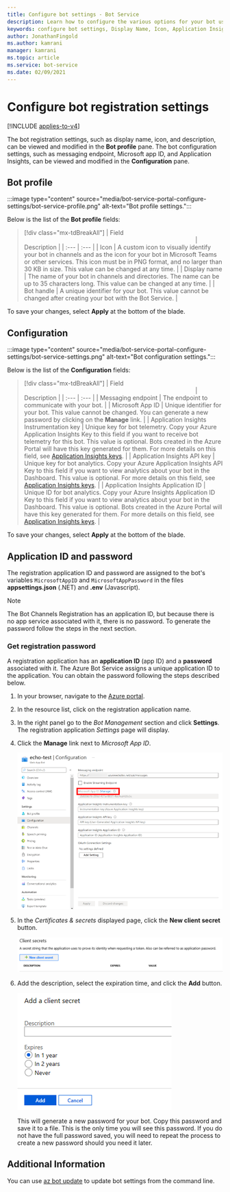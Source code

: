```yaml
---
title: Configure bot settings - Bot Service
description: Learn how to configure the various options for your bot using the Azure portal.
keywords: configure bot settings, Display Name, Icon, Application Insights, Settings blade
author: JonathanFingold
ms.author: kamrani
manager: kamrani
ms.topic: article
ms.service: bot-service
ms.date: 02/09/2021
---
```


# Configure bot registration settings

[!INCLUDE [applies-to-v4](includes/applies-to-v4-current.md)]

The bot registration settings, such as display name, icon, and description, can be viewed and modified in the **Bot profile** pane.
The bot configuration settings, such as messaging endpoint, Microsoft app ID, and Application Insights, can be viewed and modified in the **Configuration** pane.

## Bot profile

:::image type="content" source="media/bot-service-portal-configure-settings/bot-service-profile.png" alt-text="Bot profile settings.":::

Below is the list of the **Bot profile** fields:

> [!div class="mx-tdBreakAll"]
> | Field <img width="400px"/>| Description |
> | :---  | :---        |
> | Icon | A custom icon to visually identify your bot in channels and as the icon for your bot in Microsoft Teams or other services. This icon must be in PNG format, and no larger than 30 KB in size. This value can be changed at any time. |
> | Display name | The name of your bot in channels and directories. The name can be up to 35 characters long. This value can be changed at any time. |
> | Bot handle | A unique identifier for your bot. This value cannot be changed after creating your bot with the Bot Service. |

To save your changes, select **Apply** at the bottom of the blade.

## Configuration

:::image type="content" source="media/bot-service-portal-configure-settings/bot-service-settings.png" alt-text="Bot configuration settings.":::

Below is the list of the **Configuration** fields:

> [!div class="mx-tdBreakAll"]
> | Field <img width="400px"/>| Description |
> | :---  | :---        |
> | Messaging endpoint | The endpoint to communicate with your bot. |
> | Microsoft App ID | Unique identifier for your bot. This value cannot be changed. You can generate a new password by clicking on the **Manage** link. |
> | Application Insights Instrumentation key | Unique key for bot telemetry. Copy your Azure Application Insights Key to this field if you want to receive bot telemetry for this bot. This value is optional. Bots created in the Azure Portal will have this key generated for them. For more details on this field, see [Application Insights keys](bot-service-resources-app-insights-keys.md). |
> | Application Insights API key | Unique key for bot analytics. Copy your Azure Application Insights API Key to this field if you want to view analytics about your bot in the Dashboard. This value is optional. For more details on this field, see [Application Insights keys](bot-service-resources-app-insights-keys.md). |
> | Application Insights Application ID | Unique ID for bot analytics. Copy your Azure Insights Application ID Key to this field if you want to view analytics about your bot in the Dashboard. This value is optional. Bots created in the Azure Portal will have this key generated for them. For more details on this field, see [Application Insights keys](bot-service-resources-app-insights-keys.md). |

To save your changes, select **Apply** at the bottom of the blade.

## Application ID and password

The registration application ID and password are assigned to the bot's variables `MicrosoftAppID` and `MicrosoftAppPassword` in the files **appsettings.json** (.NET) and **.env** (Javascript).

> [!NOTE]
> The Bot Channels Registration has an application ID, but because there is no app service associated with it, there is no password. To generate the password follow the steps in the next section.

### Get registration password

A registration application has an **application ID** (app ID) and a **password** associated with it.
The Azure Bot Service assigns a unique application ID to the application. You can obtain the password following the steps described below.

1. In your browser, navigate to the [Azure portal](https://ms.portal.azure.com).
1. In the resource list, click on the registration application name.
1. In the right panel go to the *Bot Management* section and click **Settings**. The registration application *Settings* page will display.
1. Click the **Manage** link next to *Microsoft App ID*.

    ![bot registration settings password](media/azure-bot-quickstarts/bot-channels-registration-password.png)

1. In the *Certificates & secrets* displayed page, click the **New client secret** button.

    ![bot registration app secrets](media/azure-bot-quickstarts/bot-channels-registration-app-secrets.png)

1. Add the description, select the expiration time, and click the **Add** button.

    ![bot registration create password](media/azure-bot-quickstarts/bot-channels-registration-app-secrets-create.png)

    This will generate a new password for your bot. Copy this password and save it to a file. This is the only time you will see this password. If you do not have the full password saved, you will need to repeat the process to create a new password should you need it later.

## Additional Information

You can use [az bot update](/cli/azure/bot#az_bot_update) to update bot settings from the command line.
